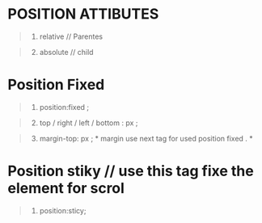 # POSITION  ATTIBUTES

> 1. relative // Parentes 

> 2. absolute // child

# Position Fixed

> 1. position:fixed ; 

> 2. top / right / left / bottom : px ;

> 3. margin-top: px ;  * margin use next tag for used position fixed . *

# Position stiky  // use this tag fixe the element for scrol 

> 1. position:sticy;

> 